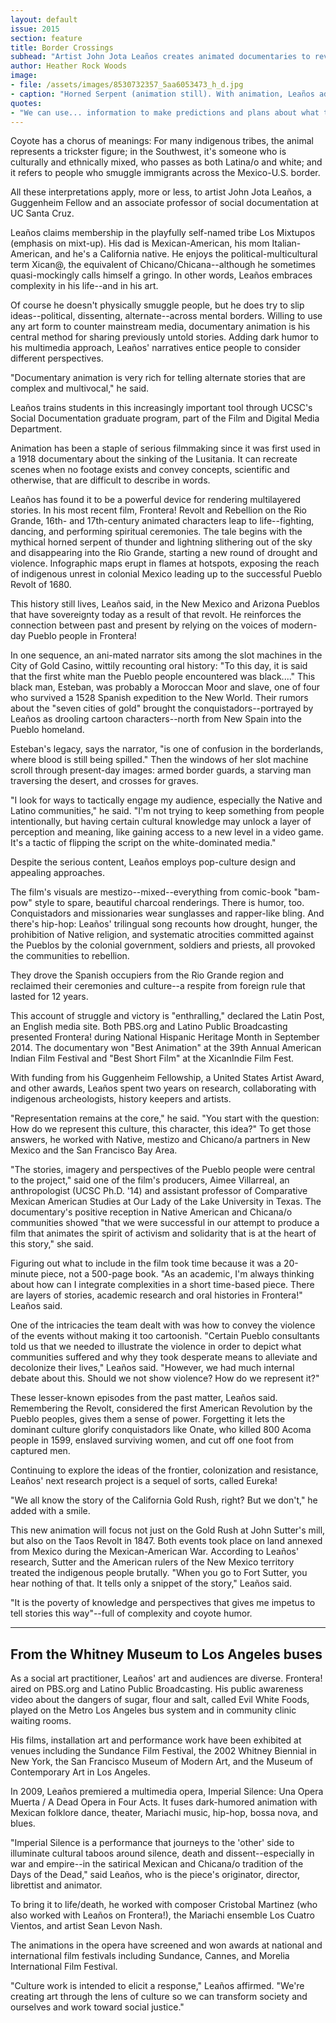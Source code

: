 ```yaml
---
layout: default
issue: 2015
section: feature
title: Border Crossings
subhead: "Artist John Jota Leaños creates animated documentaries to reveal hidden stories"
author: Heather Rock Woods
image:
- file: /assets/images/8530732357_5aa6053473_h_d.jpg
- caption: "Horned Serpent (animation still). With animation, Leaños adds new dimensions to his documentaries. Frontera! begins with the mythical horned serpent of thunder and lightning slithering out of the sky and disappearing into the Rio Grande."
quotes:
- "We can use... information to make predictions and plans about what to do for species that are being affected by climate change today."
---
```


Coyote has a chorus of meanings: For many indigenous tribes, the animal represents a trickster figure; in the Southwest, it's someone who is culturally and ethnically mixed, who passes as both Latina/o and white; and it refers to people who smuggle immigrants across the Mexico-U.S. border.

All these interpretations apply, more or less, to artist John Jota Leaños, a Guggenheim Fellow and an associate professor of social documentation at UC Santa Cruz. 

Leaños claims membership in the playfully self-named tribe Los Mixtupos (emphasis on mixt-up). His dad is Mexican-American, his mom Italian-American, and he's a California native. He enjoys the political-multicultural term Xican@, the equivalent of Chicano/Chicana--although he sometimes quasi-mockingly calls himself a gringo. In other words, Leaños embraces complexity in his life--and in his art.  

Of course he doesn't physically smuggle people, but he does try to slip ideas--political, dissenting, alternate--across mental borders. Willing to use any art form to counter mainstream media, documentary animation is his central method for sharing previously untold stories. Adding dark humor to his multimedia approach, Leaños' narratives entice people to consider different perspectives.

"Documentary animation is very rich for telling alternate stories that are complex and multivocal," he said. 

Leaños trains students in this increasingly important tool through UCSC's Social Documentation graduate program, part of the Film and Digital Media Department.

Animation has been a staple of serious filmmaking since it was first used in a 1918 documentary about the sinking of the Lusitania. It can recreate scenes when no footage exists and convey concepts, scientific and otherwise, that are difficult to describe in words. 

Leaños has found it to be a powerful device for rendering multilayered stories. In his most recent film, Frontera! Revolt and Rebellion on the Rio Grande, 16th- and 17th-century animated characters leap to life--fighting, dancing, and performing spiritual ceremonies. The tale begins with the mythical horned serpent of thunder and lightning slithering out of the sky and disappearing into the Rio Grande, starting a new round of drought and violence. Infographic maps erupt in flames at hotspots, exposing the reach of indigenous unrest in colonial Mexico leading up to the successful Pueblo Revolt of 1680. 

This history still lives, Leaños said, in the New Mexico and Arizona Pueblos that have sovereignty today as a result of that revolt. 
He reinforces the connection between past and present by relying on the voices of modern-day Pueblo people in Frontera! 

In one sequence, an ani-mated narrator sits among the slot machines in the City of Gold Casino, wittily recounting oral history: "To this day, it is said that the first white man the Pueblo people encountered was black...." This black man, Esteban, was probably a Moroccan Moor and slave, one of four who survived a 1528 Spanish expedition to the New World. Their rumors about the "seven cities of gold" brought the conquistadors--portrayed by Leaños as drooling cartoon characters--north from New Spain into the Pueblo homeland. 

Esteban's legacy, says the narrator, "is one of confusion in the borderlands, where blood is still being spilled." Then the windows of her slot machine scroll through present-day images: armed border guards, a starving man traversing the desert, and crosses for graves. 

"I look for ways to tactically engage my audience, especially the Native and Latino communities," he said. "I'm not trying to keep something from people intentionally, but having certain cultural knowledge may unlock a layer of perception and meaning, like gaining access to a new level in a video game. It's a tactic of flipping the script on the white-dominated media."  

Despite the serious content, Leaños employs pop-culture design and appealing approaches.

The film's visuals are mestizo--mixed--everything from comic-book "bam-pow" style to spare, beautiful charcoal renderings. There is humor, too. Conquistadors and missionaries wear sunglasses and rapper-like bling. And there's hip-hop: Leaños' trilingual song recounts how drought, hunger, the prohibition of Native religion, and systematic atrocities committed against the Pueblos by the colonial government, soldiers and priests, all provoked the communities to rebellion. 

They drove the Spanish occupiers from the Rio Grande region and reclaimed their ceremonies and culture--a respite from foreign rule that lasted for 12 years.

This account of struggle and victory is "enthralling," declared the Latin Post, an English media site. Both PBS.org and Latino Public Broadcasting presented Frontera! during National Hispanic Heritage Month in September 2014. The documentary won "Best Animation" at the 39th Annual American Indian Film Festival and "Best Short Film" at the XicanIndie Film Fest. 

With funding from his Guggenheim Fellowship, a United States Artist Award, and other awards, Leaños spent two years on research, collaborating with indigenous archeologists, history keepers and artists. 

"Representation remains at the core," he said. "You start with the question: How do we represent this culture, this character, this idea?" To get those answers, he worked with Native, mestizo and Chicano/a partners in New Mexico and the San Francisco Bay Area. 

"The stories, imagery and perspectives of the Pueblo people were central to the project," said one of the film's producers, Aimee Villarreal, an anthropologist (UCSC Ph.D. '14) and assistant professor of Comparative Mexican American Studies at Our Lady of the Lake University in Texas. The documentary's positive reception in Native American and Chicana/o communities showed "that we were successful in our attempt to produce a film that animates the spirit of activism and solidarity that is at the heart of this story," she said. 

Figuring out what to include in the film took time because it was a 20-minute piece, not a 500-page book. "As an academic, I'm always thinking about how can I integrate complexities in a short time-based piece. There are layers of stories, academic research and oral histories in Frontera!" Leaños said.

One of the intricacies the team dealt with was how to convey the violence of the events without making it too cartoonish. "Certain Pueblo consultants told us that we needed to illustrate the violence in order to depict what communities suffered and why they took desperate means to alleviate and decolonize their lives," Leaños said. "However, we had much internal debate about this. Should we not show violence? How do we represent it?" 

These lesser-known episodes from the past matter, Leaños said. Remembering the Revolt, considered the first American Revolution by the Pueblo peoples, gives them a sense of power. Forgetting it lets the dominant culture glorify conquistadors like Onate, who killed 800 Acoma people in 1599, enslaved surviving women, and cut off one foot from captured men. 

Continuing to explore the ideas of the frontier, colonization and resistance, Leaños' next research project is a sequel of sorts, called Eureka!

"We all know the story of the California Gold Rush, right? But we don't," he added with a smile.

This new animation will focus not just on the Gold Rush at John Sutter's mill, but also on the Taos Revolt in 1847. Both events took place on land annexed from Mexico during the Mexican-American War. According to Leaños' research, Sutter and the American rulers of the New Mexico territory treated the indigenous people brutally. "When you go to Fort Sutter, you hear nothing of that. It tells only a snippet of the story," Leaños said. 

"It is the poverty of knowledge and perspectives that gives me impetus to tell stories this way"--full of complexity and coyote humor.

****

## From the Whitney Museum to Los Angeles buses 

As a social art practitioner, Leaños' art and audiences are diverse. Frontera! aired on PBS.org and Latino Public Broadcasting. His public awareness video about the dangers of sugar, flour and salt, called Evil White Foods, played on the Metro Los Angeles bus system and in community clinic waiting rooms.

His films, installation art and performance work have been exhibited at venues including the Sundance Film Festival, the 2002 Whitney Biennial in New York, 
the San Francisco Museum of Modern Art, and the Museum of Contemporary Art in Los Angeles.

In 2009, Leaños premiered a multimedia opera, Imperial Silence: Una Opera Muerta / A Dead Opera in Four Acts. It fuses dark-humored animation with Mexican folklore dance, theater, Mariachi music, hip-hop, bossa nova, and blues. 

"Imperial Silence is a performance that journeys to the 'other' side to illuminate cultural taboos around silence, death and dissent--especially in war and empire--in the satirical Mexican and Chicana/o tradition of the Days of the Dead," said Leaños, who is the piece's originator, director, librettist and animator.

To bring it to life/death, he worked with composer Cristobal Martinez (who also worked with Leaños on Frontera!), the Mariachi ensemble Los Cuatro Vientos, and artist Sean Levon Nash.

The animations in the opera have screened and won awards at national and international film festivals including Sundance, Cannes, and Morelia International Film Festival.

"Culture work is intended to elicit a response," Leaños affirmed. "We're creating art through the lens of culture so we can transform society and ourselves and work toward social justice."
